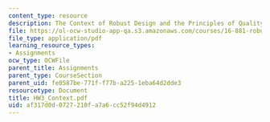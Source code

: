 ```yaml
---
content_type: resource
description: The Context of Robust Design and the Principles of Quality Engineering
file: https://ol-ocw-studio-app-qa.s3.amazonaws.com/courses/16-881-robust-system-design-summer-1998/af317d0d0727210fa7a6cc52f94d4912_HW3_Context.pdf
file_type: application/pdf
learning_resource_types:
- Assignments
ocw_type: OCWFile
parent_title: Assignments
parent_type: CourseSection
parent_uid: fe0587be-771f-f77b-a225-1eba64d2dde3
resourcetype: Document
title: HW3_Context.pdf
uid: af317d0d-0727-210f-a7a6-cc52f94d4912
---
```

